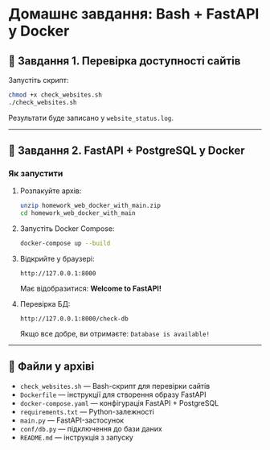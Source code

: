 # Домашнє завдання: Bash + FastAPI у Docker

## 📌 Завдання 1. Перевірка доступності сайтів

Запустіть скрипт:
```bash
chmod +x check_websites.sh
./check_websites.sh
```
Результати буде записано у `website_status.log`.

---

## 📌 Завдання 2. FastAPI + PostgreSQL у Docker

### Як запустити
1. Розпакуйте архів:
   ```bash
   unzip homework_web_docker_with_main.zip
   cd homework_web_docker_with_main
   ```

2. Запустіть Docker Compose:
   ```bash
   docker-compose up --build
   ```

3. Відкрийте у браузері:
   ```
   http://127.0.0.1:8000
   ```
   Має відобразитися: **Welcome to FastAPI!**

4. Перевірка БД:
   ```
   http://127.0.0.1:8000/check-db
   ```
   Якщо все добре, ви отримаєте: `Database is available!`

---

## 📂 Файли у архіві
- `check_websites.sh` — Bash-скрипт для перевірки сайтів
- `Dockerfile` — інструкції для створення образу FastAPI
- `docker-compose.yaml` — конфігурація FastAPI + PostgreSQL
- `requirements.txt` — Python-залежності
- `main.py` — FastAPI-застосунок
- `conf/db.py` — підключення до бази даних
- `README.md` — інструкція з запуску
